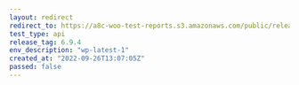 ```yaml
---
layout: redirect
redirect_to: https://a8c-woo-test-reports.s3.amazonaws.com/public/release/6.9.4/wp-latest-1/api/index.html
test_type: api
release_tag: 6.9.4
env_description: "wp-latest-1"
created_at: "2022-09-26T13:07:05Z"
passed: false
---
```

